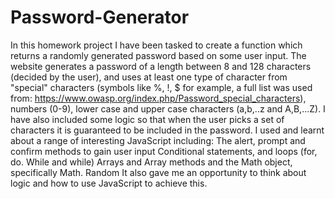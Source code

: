 # Password-Generator
In this homework project I have been tasked to create a function which returns a randomly generated password based on some user input.  The website generates a password of a length between 8 and 128 characters (decided by the user), and uses at least one type of character from "special" characters (symbols like %, !, $ for example, a full list was used from: https://www.owasp.org/index.php/Password_special_characters), numbers (0-9), lower case and upper case characters (a,b,..z and A,B,...Z). I have also included some logic so that when the user picks a set of characters it is guaranteed to be included in the password.  I used and learnt about a range of interesting JavaScript including:  The alert, prompt and confirm methods to gain user input Conditional statements, and loops (for, do. While and while) Arrays and Array methods and the Math object, specifically Math. Random It also gave me an opportunity to think about logic and how to use JavaScript to achieve this.
